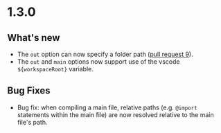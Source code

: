 
1.3.0
=====

## What's new
- The `out` option can now specify a folder path ([pull request 9](https://github.com/mrcrowl/vscode-easy-less/pull/9)).
- The `out` and `main` options now support use of the vscode `${workspaceRoot}` variable.
## Bug Fixes
- Bug fix: when compiling a main file, relative paths (e.g. `@import` statements within the main file) are now resolved relative to the main file's path.